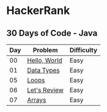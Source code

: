  <!-- **HackerRank** -->
 <!-- 28 Abr 2025 -->
 # **HackerRank**

## **30 Days of Code - Java**

| Day | Problem | Difficulty |
| --- | --- | --- |
| 00 | [Hello, World](./00-hello-world/README.md) | Easy |
| 01 | [Data Types](./01-data-types/README.md) | Easy |
| 05 | [Loops](./05-loops/README.md) | Easy |
| 06 | [Let's Review](./06-lets-review/README.md) | Easy |
| 07 | [Arrays](./07-arrays/README.md) | Easy |


<!-- | 04 | [Class vs Instance](./04-class-vs-iinstance/README.md) | Easy | -->